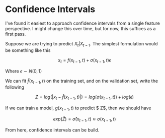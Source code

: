 # Confidence Intervals

I've found it easiest to approach confidence intervals from a single feature perspective. I might change this over time, but for now, this suffices as a first pass. 

Suppose we are trying to predict $X_t | X_{t-1}$. The simplest formulation would be something like this

$$ x_t = f(x_{t-1}, t) + \sigma(x_{t - 1}, t)\epsilon $$

Where $\epsilon \sim N(0, 1)$

We can fit $\hat{f}(x_{t-1}, t)$ on the training set, and on the validation set, write the following

$$  Z = log(|x_t - \hat{f}(x_{t-1}, t)|) = log(\sigma(x_{t-1}, t)) + log(\epsilon) $$

If we can train a model, $g(x_{t-1}, t)$ to predict $ Z$, then we should have

$$ exp(\hat{Z}) = \hat{\sigma}(x_{t-1}, t) \approx \sigma(x_{t - 1}, t) $$

From here, confidence intervals can be build. 